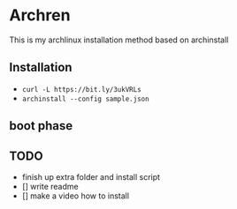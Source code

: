 # Archren

This is my archlinux installation method based on archinstall


## Installation
- `curl -L https://bit.ly/3ukVRLs`
- `archinstall --config sample.json`

## boot phase


## TODO
- finish up extra folder and install script
- [] write readme
- [] make a video how to install
